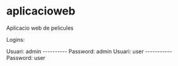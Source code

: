 aplicacioweb
============

Aplicacio web de pelicules

Logins:

Usuari: admin ---------- Password: admin
Usuari: user ----------- Password: user
